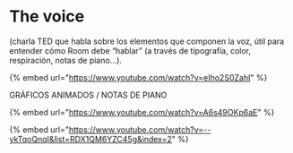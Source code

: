 # The voice

\(charla TED que habla sobre los elementos que componen la voz, útil para entender cómo Room debe “hablar” \(a través de tipografía, color, respiración, notas de piano…\).

{% embed url="https://www.youtube.com/watch?v=eIho2S0ZahI" %}

GRÁFICOS ANIMADOS / NOTAS DE PIANO

{% embed url="https://www.youtube.com/watch?v=A6s49OKp6aE" %}

{% embed url="https://www.youtube.com/watch?v=--ykTqoQnqI&list=RDX1QM6YZC45g&index=2" %}




